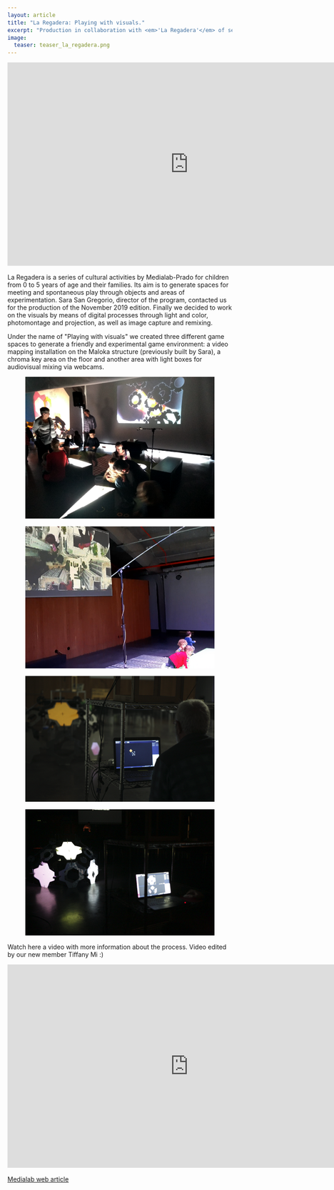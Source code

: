 ```yaml
---
layout: article
title: "La Regadera: Playing with visuals."
excerpt: "Production in collaboration with <em>'La Regadera'</em> of several interactive visual installations for children up to 5 years old."
image:
  teaser: teaser_la_regadera.png
---
```

<iframe width="810" height="456" src="https://www.youtube.com/embed/9Vdyup93JAU" frameborder="0" allowfullscreen></iframe>

<p>La Regadera is a series of cultural activities by Medialab-Prado for children from 0 to 5 years of age and their families. Its aim is to generate spaces for meeting and spontaneous play through objects and areas of experimentation. Sara San Gregorio, director of the program, contacted us for the production of the November 2019 edition. Finally we decided to work on the visuals by means of digital processes through light and color, photomontage and projection, as well as image capture and remixing.
</p>
<p>
Under the name of "Playing with visuals" we created three different game spaces to generate a friendly and experimental game environment: a video mapping installation on the Maloka structure (previously built by Sara), a chroma key area on the floor and another area with light boxes for audiovisual mixing via webcams.
</p>

<figure class="one">
    <img src="/images/la_regadera_nov_2019-01.png">
</figure>
<figure class="one">
    <img src="/images/la_regadera_nov_2019-02.png">
</figure>
<figure class="one">
    <img src="/images/la_regadera_nov_2019-03.png">
</figure>
<figure class="one">
    <img src="/images/la_regadera_nov_2019-04.png">
</figure>

Watch here a video with more information about the process. Video edited by our new member Tiffany Mi :)
<iframe width="810" height="456" sandbox="allow-same-origin allow-scripts allow-popups" src="https://peertube.social/videos/embed/32420459-8531-4bb7-8e47-a56677372e41?warningTitle=0" frameborder="0" allowfullscreen></iframe>

[Medialab web article](https://www.medialab-prado.es/actividades/jugar-con-visuales)

